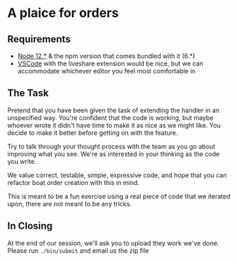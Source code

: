 # A plaice for orders

## Requirements

- [Node 12.\*](https://nodejs.org/en/download/) & the npm version that comes bundled with it (6.\*)
- [VSCode](https://code.visualstudio.com/) with the liveshare extension would be nice, but we can accommodate whichever editor you feel most comfortable in

## The Task

Pretend that you have been given the task of extending the handler in an
unspecified way. You're confident that the code is working, but maybe whoever
wrote it didn't have time to make it as nice as we might like. You decide to
make it better before getting on with the feature.

Try to talk through your thought process with the team as you go about improving
what you see. We're as interested in your thinking as the code you write.

We value correct, testable, simple, expressive code, and hope that you can refactor
boat order creation with this in mind.

This is meant to be a fun exercise using a real piece of code that we iterated upon,
there are not meant to be any tricks.

## In Closing

At the end of our session, we'll ask you to upload they work we've done. Please run `./bin/submit` and email us the zip file
